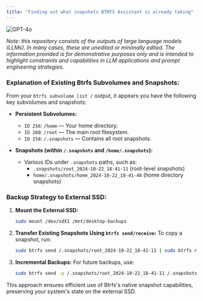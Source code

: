 ```yaml
---
title: "Finding out what snapshots BTRFS Assistant is already taking"
---
```

![GPT-4o](https://img.shields.io/badge/GPT--4o-3333FF?style=for-the-badge&logo=openai&logoColor=white)



*Note: this repository consists of the outputs of large language models (LLMs). In many cases, these are unedited or minimally edited. The information provided is for demonstrative purposes only and is intended to highlight constraints and capabilities in LLM applications and prompt engineering strategies.*


### Explanation of Existing Btrfs Subvolumes and Snapshots:

From your `btrfs subvolume list /` output, it appears you have the following key subvolumes and snapshots:

- **Persistent Subvolumes:**
  - `ID 256`: `/home` — Your home directory.
  - `ID 260`: `/root` — The main root filesystem.
  - `ID 258`: `/.snapshots` — Contains all root snapshots.

- **Snapshots (within `/.snapshots` and `/home/.snapshots`):**
  - Various IDs under `.snapshots` paths, such as:
    - `.snapshots/root_2024-10-22_18-41-11` (root-level snapshots)
    - `home/.snapshots/home_2024-10-22_18-41-48` (home directory snapshots)

### Backup Strategy to External SSD:

1. **Mount the External SSD:**
   ```bash
   sudo mount /dev/sdX1 /mnt/desktop-backups
   ```

2. **Transfer Existing Snapshots Using `btrfs send/receive`:**
   To copy a snapshot, run:
   ```bash
   sudo btrfs send /.snapshots/root_2024-10-22_18-41-11 | sudo btrfs receive /mnt/desktop-backups/
   ```

3. **Incremental Backups:**
   For future backups, use:
   ```bash
   sudo btrfs send -p /.snapshots/root_2024-10-22_18-41-11 /.snapshots/root_2024-10-22_18-54-23 | sudo btrfs receive /mnt/desktop-backups/
   ```

This approach ensures efficient use of Btrfs's native snapshot capabilities, preserving your system's state on the external SSD.